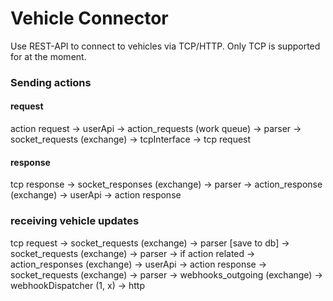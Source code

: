 # Vehicle Connector
Use REST-API to connect to vehicles via TCP/HTTP. Only TCP is supported for at the moment.

### Sending actions
#### request
action request -> userApi ->  action_requests (work queue) -> parser -> socket_requests (exchange) -> tcpInterface -> tcp request
#### response
tcp response -> socket_responses (exchange) -> parser -> action_response (exchange) -> userApi -> action response
### receiving vehicle updates
tcp request -> socket_requests (exchange) -> parser [save to db]
            -> socket_requests (exchange) -> parser -> if action related -> action_responses (exchange) -> userApi -> action response
            -> socket_requests (exchange) -> parser -> webhooks_outgoing (exchange) -> webhookDispatcher (1, x) -> http
